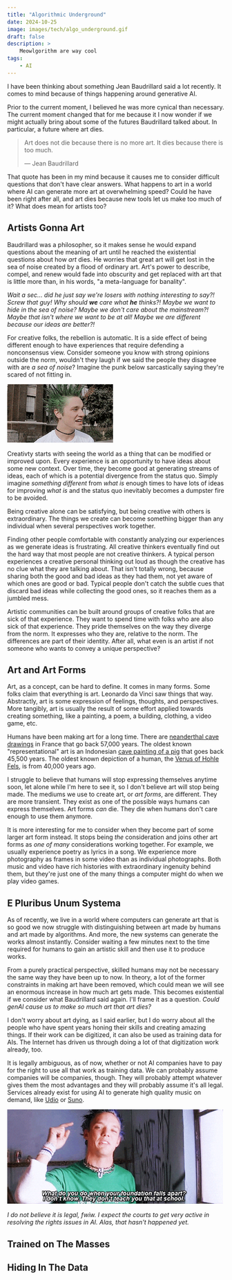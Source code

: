 ```yaml
---
title: "Algorithmic Underground"
date: 2024-10-25
image: images/tech/algo_underground.gif
draft: false
description: >
    Meowlgorithm are way cool
tags:
    - AI
---
```


I have been thinking about something Jean Baudrillard said a lot recently. It comes to mind because of things happening around generative AI.

Prior to the current moment, I believed he was more cynical than necessary. The current moment changed that for me because it I now wonder if we might actually bring about some of the futures Baudrillard talked about. In particular, a future where art dies.

> Art does not die because there is no more art. It dies because there is too much.
>
> — Jean Baudrillard

That quote has been in my mind because it causes me to consider difficult questions that don't have clear answers. What happens to art in a world where AI can generate more art at overwhelming speed? Could he have been right after all, and art dies because new tools let us make too much of it? What does mean for artists too?


## Artists Gonna Art

Baudrillard was a philosopher, so it makes sense he would expand questions about the meaning of art until he reached the existential questions about how _art_ dies. He worries that great art will get lost in the sea of noise created by a flood of ordinary art. Art's power to describe, compel, and renew would fade into obscurity and get replaced with art that is little more than, in his words, "a meta-language for banality".

_Wait a sec... did he just say we're losers with nothing interesting to say?! Screw that guy! Why should **we** care what **he** thinks?! Maybe we want to hide in the sea of noise? Maybe we don't care about the mainstream?! Maybe that isn't where we want to be at all! Maybe we are different because our ideas are better?!_

For creative folks, the rebellion is automatic. It is a side effect of being different enough to have experiences that require defending a nonconsensus view. Consider someone you know with strong opinions outside the norm, wouldn't they laugh if we said the people they disagree with are _a sea of noise_? Imagine the punk below sarcastically saying they're scared of not fitting in.

![A punk with green spikey hair and bright orange gloves on pretends to be scared in a clearly sarcastic way](slcpunk.gif)

Creativty starts with seeing the world as a thing that can be modified or improved upon. Every experience is an opportunity to have ideas about some new context. Over time, they become good at generating streams of ideas, each of which is a potential divergence from the status quo. Simply imagine _something different_ from _what is_ enough times to have lots of ideas for improving _what is_ and the status quo inevitably becomes a dumpster fire to be avoided.

Being creative alone can be satisfying, but being creative with others is extraordinary. The things we create can become something bigger than any individual when several perspectives work together.

Finding other people comfortable with constantly analyzing our experiences as we generate ideas is frustrating. All creative thinkers eventually find out the hard way that most people are not creative thinkers. A typical person experiences a creative personal thinking out loud as though the creative has no clue what they are talking about. That isn't totally wrong, because sharing both the good and bad ideas as they had them, not yet aware of which ones are good or bad. Typical people don't catch the subtle cues that discard bad ideas while collecting the good ones, so it reaches them as a jumbled mess.

Artistic communities can be built around groups of creative folks that are sick of that experience. They want to spend time with folks who are also sick of that experience. They pride themselves on the way they diverge from the norm. It expresses who they are, relative to the norm. The differences are part of their identity. After all, what even is an artist if not someone who wants to convey a unique perspective?


## Art and Art Forms

Art, as a concept, can be hard to define. It comes in many forms. Some folks claim that everything is art. Leonardo da Vinci saw things that way. Abstractly, art is some expression of feelings, thoughts, and perspectives. More tangibly, art is usually the result of some effort applied towards creating something, like a painting, a poem, a building, clothing, a video game, etc. 

Humans have been making art for a long time. There are [neanderthal cave drawings](https://www.smithsonianmag.com/science-nature/oldest-known-neanderthal-engravings-discovered-in-french-cave-180982408/) in France that go back 57,000 years. The oldest known "representational" art is an Indonesian [cave painting of a pig](https://www.smithsonianmag.com/science-nature/45000-year-old-pig-painting-indonesia-may-be-oldest-known-animal-art-180976748/) that goes back 45,500 years. The oldest known depiction of a human, the [Venus of Hohle Fels](https://en.wikipedia.org/wiki/Venus_of_Hohle_Fels), is from 40,000 years ago. 

I struggle to believe that humans will stop expressing themselves anytime soon, let alone while I'm here to see it, so I don't believe art will stop being made. The mediums we use to create art, or _art forms_, are different. They are more transient. They exist as one of the possible ways humans can express themselves. Art forms _can_ die. They die when humans don't care enough to use them anymore.

It is more interesting for me to consider when they become part of some larger art form instead. It stops being _the_ consideration and joins other art forms as _one of many_ considerations working together. For example, we usually experience poetry as lyrics in a song. We experience more photography as frames in some video than as individual photographs. Both music and video have rich histories with extraordinary ingenuity behind them, but they're just one of the many things a computer might do when we play video games.


## E Pluribus Unum Systema

As of recently, we live in a world where computers can generate art that is so good we now struggle with distinguishing between art made by humans and art made by algorithms. And more, the new systems can generate the works almost instantly. Consider waiting a few minutes next to the time required for humans to gain an artistic skill and then use it to produce works. 

From a purely practical perspective, skilled humans may not be necessary the same way they have been up to now. In theory, a lot of the former constraints in making art have been removed, which could mean we will see an enormous increase in how much art gets made. This becomes existential if we consider what Baudrillard said again. I'll frame it as a question. _Could genAI cause us to make so much art that art dies?_

I don't worry about art dying, as I said earlier, but I do worry about all the people who have spent years honing their skills and creating amazing things. If their work can be digitized, it can also be used as training data for AIs. The Internet has driven us through doing a lot of that digitization work already, too.

It is legally ambiguous, as of now, whether or not AI companies have to pay for the right to use all that work as training data. We can probably assume companies will be companies, though. They will probably attempt whatever gives them the most advantages and they will probably assume it's all legal. Services already exist for using AI to generate high quality music on demand, like [Udio](https://www.udio.com/) or [Suno](https://suno.com/).

![What do you do when your foundation falls apart? I don't know. They don't teach you that at school.](nofoundation.gif)

_I do not believe it is legal, fwiw. I expect the courts to get very active in resolving the rights issues in AI. Alas, that hasn't happened yet._


## Trained on The Masses


## Hiding In The Data


